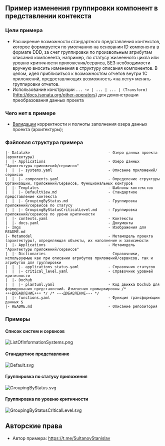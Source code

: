 ## Пример изменения группировки компонент в представлении контекста

### Цели примера
- Расширение возможности стандартного представления контекстов, которое формируется по умолчанию на основании ID компонента в формате DDD, за счет группировки по произвольным атрибутам описания компонента, например, по статусу жизненного цикла или уровню критичности приложения/сервиса, БЕЗ необходимости вручную вносить изменения в структуру описания компонентов. В целом, идея приблизиться к возможностям отчетов внутри 1С приложений, предоставляющих возможность «на лету» менять группировки отчетов.
- Использование конструкции `... ~> | ... | ... | (Transform)` (http://docs.jsonata.org/other-operators) для демонстрации преобразования данных проекта
 
### Чего нет в примере
- [Валидации](https://dochub.info/docs/dochub.rules) корректности и полноты заполнения озера данных проекта (архитектуры);

### Файловая структура примера

```
|- Datalake                                   - Озеро данных проекта (архитектуры)
|  |- Applications                            - Озеро данных "Архитектуры приложений/сервисов"
|  |  |- systems.yaml                         - Описание приложений/сервисов
|  |  |- components.yaml                      - Определение структуры Организации, Приложений/Сервисов, Функциональных контуров
|  |- Templates                               - Шаблоны контекстов
|  |  |- DefaultView.md                       - Стандартное представление контекста
|  |  |- GroupingByStatus.md                  - Группировка приложений/сервисов по статусу
|  |  |- GroupingByStatusCriticalLevel.md     - Группировка приложений/сервисов по уроню критичности
|  |- contexts.yaml                           - Контексты
|  |- docs.yaml                               - Документы
|- Imgs                                       - Изображения для README.md
|- Metamodel                                  - Метамодель проекта (архитектуры), определяющая объекты, их наполнение и зависимости
|  |- Applications                            - Метамодель "Архитектуры приложений/сервисов"
|  |- Dictionaries                            - Справочники, используемые как при описании атрибутов приложений/сервисов, так и атрибутов для группировки
|  |  |- applications_status.yaml             - Справочник статусов 
|  |  |- critical_level.yaml                  - Справочник уровней критичности
|  |- Dochub                                  
|  |  |- plantuml.yaml                        - Код движка Dochub для формирования представлений. Изменения промаркировны /* +++ДОБАВЛЕНИЕ+++ */ /* ---ДОБАВЛЕНИЕ--- */
|  |- functions.yaml                          - Функция трансформации данных $  
|- README.md                                  - Описание репозитория
```
### Примеры

#### Список систем и сервисов
![ListOfInformationSystems.png](Imgs%2FListOfInformationSystems.png)

#### Стандартное представление
![Default.svg](Imgs%2FDefault.svg)

#### Группировка по статусу приложения
![GroupingByStatus.svg](Imgs%2FGroupingByStatus.svg)

#### Группировка по уровню критичности
![GroupingByStatusCriticalLevel.svg](Imgs%2FGroupingByStatusCriticalLevel.svg)
## Авторские права
- Автор примера: https://t.me/SultanovStanislav
